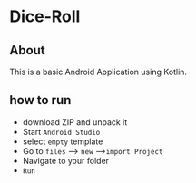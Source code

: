 # Dice-Roll

## About

This is a basic Android Application using Kotlin. 

## how to run 

- download ZIP and unpack it 
- Start `Android Studio`
- select `empty` template
- Go to `files` --> `new` -->`import Project`
- Navigate to your folder
- `Run`
